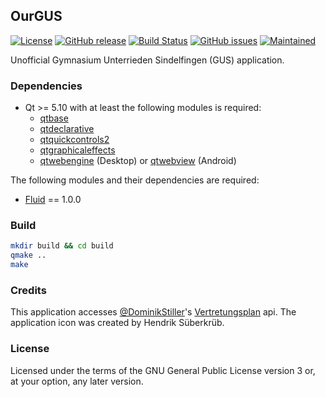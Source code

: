 ## OurGUS

[![License](https://img.shields.io/badge/license-GPLv3.0-blue.svg)](https://www.gnu.org/licenses/gpl-3.0.html)
[![GitHub release](https://img.shields.io/github/release/tim-sueberkrueb/ourgus.svg)](https://github.com/tim-sueberkrueb/ourgus/releases)
[![Build Status](https://travis-ci.org/tim-sueberkrueb/ourgus.svg?branch=develop)](https://travis-ci.org/tim-sueberkrueb/ourgus)
[![GitHub issues](https://img.shields.io/github/issues/tim-sueberkrueb/ourgus.svg)](https://github.com/tim-sueberkrueb/ourgus/issues)
[![Maintained](https://img.shields.io/maintenance/yes/2018.svg)](https://github.com/tim-sueberkrueb/ourgus/commits/develop)

Unofficial Gymnasium Unterrieden Sindelfingen (GUS) application.

### Dependencies
* Qt >= 5.10 with at least the following modules is required:
    * [qtbase](http://code.qt.io/cgit/qt/qtbase.git)
    * [qtdeclarative](http://code.qt.io/cgit/qt/qtdeclarative.git)
    * [qtquickcontrols2](http://code.qt.io/cgit/qt/qtquickcontrols2.git/)
    * [qtgraphicaleffects](http://code.qt.io/cgit/qt/qtgraphicaleffects.git)
    * [qtwebengine](http://code.qt.io/cgit/qt/qtwebengine.git) (Desktop) or [qtwebview](http://code.qt.io/cgit/qt/qtwebview.git) (Android)

The following modules and their dependencies are required:
* [Fluid](https://github.com/lirios/fluid) == 1.0.0

### Build

```sh
mkdir build && cd build
qmake ..
make
```

### Credits
This application accesses [@DominikStiller](https://github.com/DominikStiller)'s [Vertretungsplan](https://github.com/DominikStiller/Vertretungsplan) api.
The application icon was created by Hendrik Süberkrüb.

### License
Licensed under the terms of the GNU General Public License version 3 or, at your option, any later version.
